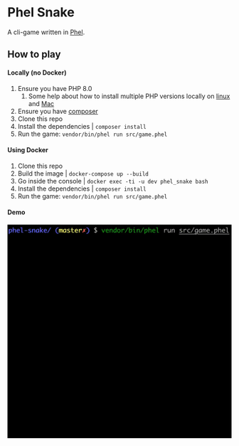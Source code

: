 # Phel Snake

A cli-game written in [Phel](https://phel-lang.org/).

## How to play

#### Locally (no Docker)

1. Ensure you have PHP 8.0
   1. Some help about how to install multiple PHP versions locally on [linux](https://github.com/phpbrew/phpbrew) and [Mac](https://github.com/shivammathur/homebrew-php)
2. Ensure you have [composer](https://getcomposer.org/composer-stable.phar)
3. Clone this repo
4. Install the dependencies | `composer install`
5. Run the game: `vendor/bin/phel run src/game.phel`

#### Using Docker

1. Clone this repo
1. Build the image | `docker-compose up --build`
1. Go inside the console | `docker exec -ti -u dev phel_snake bash`
1. Install the dependencies | `composer install`
1. Run the game: `vendor/bin/phel run src/game.phel`

#### Demo

![](img/demo-snake.webp)